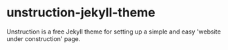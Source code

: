 # unstruction-jekyll-theme
Unstruction is a free Jekyll theme for setting up a simple and easy 'website under construction' page.
